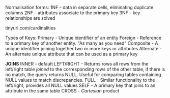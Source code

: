 Normalisation forms:
	1NF - data in separate cells, eliminating duplicate columns
	2NF - attributes associate to the primary key
	3NF - key relationships are solved

 tinyurl.com/cardinalities

Types of Keys:
	Primary - Unique identifier of an entity
	Foreign - Reference to a primary key of another entity. "As many as you need"
	Composite - A unique identifier joining together two or more keys or attributes
	Alternate - An alternate unique attribute that can be used as a primary key 

**JOINS**
	INNER - default
	LEFT/RIGHT - Returns rows all rows from the left/right table *joined* to the corresponding rows of the other table, if there is no match, the query returns NULL. Useful for comparing tables containing NULL values to match discrepancies.
	FULL - Similar functionality to the left/right, provides all NULL values 
	SELF - A primary key that joins to an attribute in the same table
	CROSS - *Cartesian* product